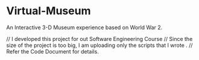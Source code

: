 # Virtual-Museum

An Interactive 3-D Museum experience based on World War 2.

// I developed this project for out Software Engineering Course
// Since the size of the project is too big, I am uploading only the scripts that I wrote . 
// Refer the Code Document for details.
